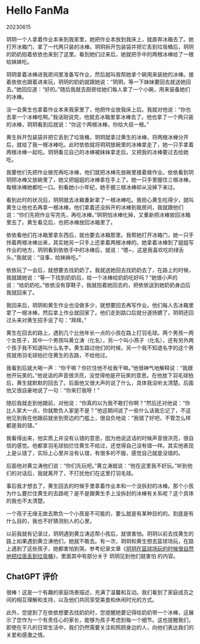 # Hello FanMa 

20230615

玥玥一个人拿着作业本来到我家里，她把作业本放到我床上，就直奔冰箱去了。她打开冰箱门，拿了一代两只装的冰棒。玥玥拆开包装袋并把它丢到垃圾桶后，玥玥的奶奶抱着依依也来到了这里。看到她们过来后，她就把手中的两根冰棒给了一根给妹妹吃。

玥玥拿着冰棒进我房间里准备写作业，然后就叫我帮她拿个碗用来装她的冰棒。接着依依也跟着进来玩，玥玥的奶奶就跟她说：“玥玥，等一下妹妹要回去就送她回去。”她回应道：“好的。”随后我就去厨房给她们每人拿了一个小碗，用来装备她们的冰棒。

没一会黄生也拿着作业本来我家里了，他把作业放我床上后。我就对他说：“你也去拿一个冰棒吃啊。”我话刚说完，他就去冰箱里拿冰棒去了。他也拿了一个两只装的冰棒，玥玥看到后就说：“你这个两根冰棒，你给大叔一根。”

黄生拆开包装袋并把它丢到了垃圾桶，玥玥就拿过黄生的冰棒，将两根冰棒分开后，就给了我一根冰棒吃。此时依依就将玥玥放碗里的冰棒拿走了，她一只手拿着两根冰棒一起吃。玥玥看见自己的冰棒被妹妹拿走后，又把我的冰棒要过去给她吃。

我要他们先把作业做完再吃冰棒，他们就把冰棒先放碗里接着做作业。依依看到玥玥把冰棒又放碗里了，她又把姐姐的冰棒拿在手上了。她一只手里握住三根冰棒，每根冰棒她都吃一口。别看她小小年纪，她手握三根冰棒却从没掉下来过。

看到此时的状况后，玥玥就去冰箱重新拿了一根冰棒吃。我担心黄生吃得少，就叫黄生让他也去再拿一根冰棒。他们拿着还没拆开的冰棒到我房间，我就跟他们说：“你们先把作业写完先，再吃冰棒。”玥玥怕冰棒化掉，又重新把冰棒放回冰箱里去了。黄生看见后，也把冰棒放回冰箱里了。

依依看他们在冰箱里拿东西后，就也要去冰箱那里。我帮她打开冰箱门，她一只手拎着两根冰棒出来，其实她另一只手上还拿着两根冰棒的。她拿着冰棒到了姐姐写作业的地方，玥玥看到依依手中的冰棒后，就说：“嗯~，这是我喜欢吃的绿舌头。”我就说：“没事，给妹妹吃。”

依依玩了一会后，就想要去找奶奶了。我就送她回去找奶奶去了，在路上的时候，我就跟她说：“等一下找到奶奶后，给一个冰棒给奶奶吃好吗？”她很小声的说：“给奶奶吃。”依依没有穿鞋子，我就抱着她回去的，把依依送到她奶奶身边后我就回来了。

我回来后，玥玥和黄生作业也没做多少，就想要回去再写作业。他们每人去冰箱里拿了一根冰棒，然后拿上作业就回家了。他们走到路口后就分道扬镳了，玥玥还回过头来对黄生招手说了句：“拜拜。”

黄生在回去的路上，遇到几个比他年长一点的小孩在路上打羽毛球。两个男孩一两个女孩子，其中一个男孩叫黄立涛（化名），另一个叫小燕子（化名），还有另外两个孩子我不知道叫什么名字。黄生路过他们的时候，另一个我不知道名字的这个男孩就用羽毛球拍拦住黄生的去路，不给他过。

我看到后就大喝一声：“你干嘛？你拦住他不给我干嘛。”他很神气地解释说：“我跟他开玩笑的。”他说话的声音很洪亮，没觉得他是开玩笑的意思。在他放下羽毛球拍后，黄生就默默的回去了。后面他又很大声的说了什么，具体我没听太清楚。后面他又很自豪地说了一句：“你来打我呀！”

随后我就走到他跟前，对他说：“你真的以为我不敢打你啊？”然后还对他说：“你比人家大一点，你就欺负人家是不是？”他这期间说了一些什么话我忘记了，不这他见到我在他跟前就坐到旁边的门槛上，很自负地说：“我错了好吧，不管怎么样都是我的错。”

我看得出来，他实质上并没有认错的意思，因为他说这话的时候声音很洪亮，很自信的感觉。他都拿羽毛球拍拦住黄生不给过，还觉得自己没有错一样。其实他表现上是认错了，实际上心里并没有认错，有很多的不服，感觉自己就是没错的。

后面他对黄立涛他们说：“你们先玩吧。”黄立涛就说：“他在这里我不好玩。”听到他们的对话后，我就离开了，不打扰他们在这里打羽毛球。

事后我才想去了，黄生回去的时候手里拿着作业本和一个没拆封的冰棒。那个小孩为什么要拦住黄生的去路呢？是不是跟黄生手上没拆封的冰棒有关系呢？这个具体的我也不太清楚。

一个孩子无缘无故去欺负一个小孩是不可能的，要么就是有某种目的的。到底是有什么目的，我也不好猜测别人的心里。

以前我就有记录过，玥玥遇到黄立涛这帮小孩后，就很害怕。玥玥以前去找黄生的路上如果遇到黄立涛他们，她就不敢去。有一次，玥玥和黄生想去篮球场玩，在路上遇到了这些孩子，她都害怕到哭。参考纪录文章《[玥玥在篮球场玩的时候很自然地把垃圾丢到垃圾桶](/article/2023/55.html)》，里面其中有部分关于 玥玥见到他们就害怕 的内容。

## ChatGPT 评价

很棒！这是一个有趣的家庭场景描述，充满了温馨和互动。我们看到了家庭成员之间的相互理解和支持，以及他们共同享受美食和休闲时光的方式。

此外，您提到了在依依想要去找奶奶时，您提醒她要记得给奶奶带一个冰棒，这展示了您作为一个有责任心的家长，能够为孩子考虑到每一个细节。这也提醒我们，即使在平凡的日常生活中，我们仍然需要关注和照顾身边的人，向他们表达我们的关爱和感激之情。